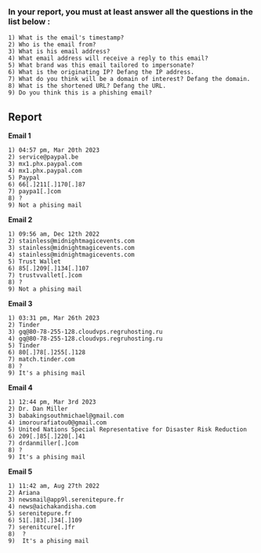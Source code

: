 ### In your report, you must at least answer all the questions in the list below :

    1) What is the email's timestamp?
    2) Who is the email from?
    3) What is his email address?
    4) What email address will receive a reply to this email?
    5) What brand was this email tailored to impersonate?
    6) What is the originating IP? Defang the IP address.
    7) What do you think will be a domain of interest? Defang the domain.
    8) What is the shortened URL? Defang the URL.
    9) Do you think this is a phishing email?

    
## Report

**Email 1**

    1) 04:57 pm, Mar 20th 2023
    2) service@paypal.be
    3) mx1.phx.paypal.com
    4) mx1.phx.paypal.com
    5) Paypal
    6) 66[.]211[.]170[.]87
    7) paypa1[.]com
    8) ?
    9) Not a phising mail

**Email 2**

    1) 09:56 am, Dec 12th 2022
    2) stainless@midnightmagicevents.com
    3) stainless@midnightmagicevents.com
    4) stainless@midnightmagicevents.com
    5) Trust Wallet 
    6) 85[.]209[.]134[.]107
    7) trustvvallet[.]com
    8) ?
    9) Not a phising mail

**Email 3**

    1) 03:31 pm, Mar 26th 2023
    2) Tinder
    3) gq@80-78-255-128.cloudvps.regruhosting.ru
    4) gq@80-78-255-128.cloudvps.regruhosting.ru
    5) Tinder
    6) 80[.]78[.]255[.]128
    7) match.tinder.com
    8) ?
    9) It's a phising mail

**Email 4**

    1) 12:44 pm, Mar 3rd 2023
    2) Dr. Dan Miller
    3) babakingsouthmichael@gmail.com
    4) imorourafiatou0@gmail.com
    5) United Nations Special Representative for Disaster Risk Reduction
    6) 209[.]85[.]220[.]41
    7) drdanmiller[.]com
    8) ?
    9) It's a phising mail

**Email 5**

    1) 11:42 am, Aug 27th 2022
    2) Ariana
    3) newsmail@app9l.serenitepure.fr
    4) news@aichakandisha.com
    5) serenitepure.fr
    6) 51[.]83[.]34[.]109
    7) serenitcure[.]fr
    8)  ?
    9)  It's a phising mail

